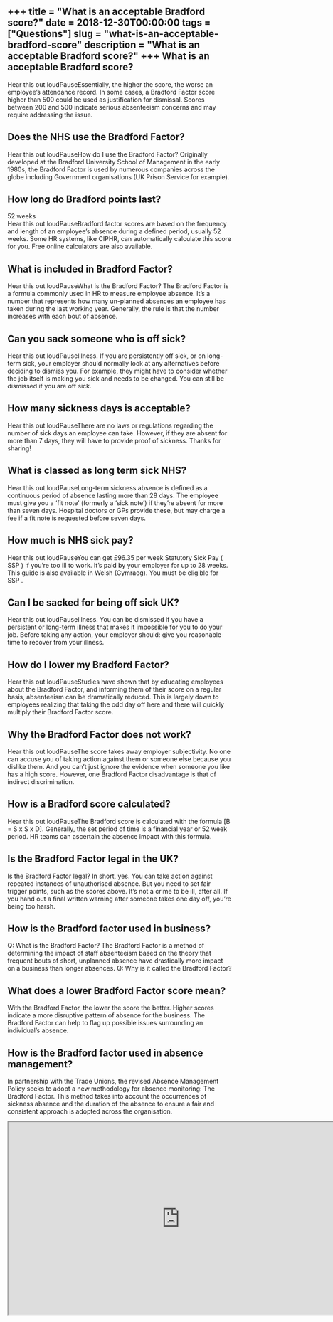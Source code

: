 +++
title = "What is an acceptable Bradford score?"
date = 2018-12-30T00:00:00
tags = ["Questions"]
slug = "what-is-an-acceptable-bradford-score"
description = "What is an acceptable Bradford score?"
+++
What is an acceptable Bradford score?
-------------------------------------

Hear this out loudPauseEssentially, the higher the score, the worse an employee’s attendance record. In some cases, a Bradford Factor score higher than 500 could be used as justification for dismissal. Scores between 200 and 500 indicate serious absenteeism concerns and may require addressing the issue.

Does the NHS use the Bradford Factor?
-------------------------------------

Hear this out loudPauseHow do I use the Bradford Factor? Originally developed at the Bradford University School of Management in the early 1980s, the Bradford Factor is used by numerous companies across the globe including Government organisations (UK Prison Service for example).

How long do Bradford points last?
---------------------------------

52 weeks  
Hear this out loudPauseBradford factor scores are based on the frequency and length of an employee’s absence during a defined period, usually 52 weeks. Some HR systems, like CIPHR, can automatically calculate this score for you. Free online calculators are also available.

What is included in Bradford Factor?
------------------------------------

Hear this out loudPauseWhat is the Bradford Factor? The Bradford Factor is a formula commonly used in HR to measure employee absence. It’s a number that represents how many un-planned absences an employee has taken during the last working year. Generally, the rule is that the number increases with each bout of absence.

Can you sack someone who is off sick?
-------------------------------------

Hear this out loudPauseIllness. If you are persistently off sick, or on long-term sick, your employer should normally look at any alternatives before deciding to dismiss you. For example, they might have to consider whether the job itself is making you sick and needs to be changed. You can still be dismissed if you are off sick.

How many sickness days is acceptable?
-------------------------------------

Hear this out loudPauseThere are no laws or regulations regarding the number of sick days an employee can take. However, if they are absent for more than 7 days, they will have to provide proof of sickness. Thanks for sharing!

What is classed as long term sick NHS?
--------------------------------------

Hear this out loudPauseLong-term sickness absence is defined as a continuous period of absence lasting more than 28 days. The employee must give you a ‘fit note’ (formerly a ‘sick note’) if they’re absent for more than seven days. Hospital doctors or GPs provide these, but may charge a fee if a fit note is requested before seven days.

How much is NHS sick pay?
-------------------------

Hear this out loudPauseYou can get £96.35 per week Statutory Sick Pay ( SSP ) if you’re too ill to work. It’s paid by your employer for up to 28 weeks. This guide is also available in Welsh (Cymraeg). You must be eligible for SSP .

Can I be sacked for being off sick UK?
--------------------------------------

Hear this out loudPauseIllness. You can be dismissed if you have a persistent or long-term illness that makes it impossible for you to do your job. Before taking any action, your employer should: give you reasonable time to recover from your illness.

How do I lower my Bradford Factor?
----------------------------------

Hear this out loudPauseStudies have shown that by educating employees about the Bradford Factor, and informing them of their score on a regular basis, absenteeism can be dramatically reduced. This is largely down to employees realizing that taking the odd day off here and there will quickly multiply their Bradford Factor score.

Why the Bradford Factor does not work?
--------------------------------------

Hear this out loudPauseThe score takes away employer subjectivity. No one can accuse you of taking action against them or someone else because you dislike them. And you can’t just ignore the evidence when someone you like has a high score. However, one Bradford Factor disadvantage is that of indirect discrimination.

How is a Bradford score calculated?
-----------------------------------

Hear this out loudPauseThe Bradford score is calculated with the formula \[B = S x S x D\]. Generally, the set period of time is a financial year or 52 week period. HR teams can ascertain the absence impact with this formula.

Is the Bradford Factor legal in the UK?
---------------------------------------

Is the Bradford Factor legal? In short, yes. You can take action against repeated instances of unauthorised absence. But you need to set fair trigger points, such as the scores above. It’s not a crime to be ill, after all. If you hand out a final written warning after someone takes one day off, you’re being too harsh.

How is the Bradford factor used in business?
--------------------------------------------

Q: What is the Bradford Factor? The Bradford Factor is a method of determining the impact of staff absenteeism based on the theory that frequent bouts of short, unplanned absence have drastically more impact on a business than longer absences. Q: Why is it called the Bradford Factor?

What does a lower Bradford Factor score mean?
---------------------------------------------

With the Bradford Factor, the lower the score the better. Higher scores indicate a more disruptive pattern of absence for the business. The Bradford Factor can help to flag up possible issues surrounding an individual’s absence.

How is the Bradford factor used in absence management?
------------------------------------------------------

In partnership with the Trade Unions, the revised Absence Management Policy seeks to adopt a new methodology for absence monitoring: The Bradford Factor. This method takes into account the occurrences of sickness absence and the duration of the absence to ensure a fair and consistent approach is adopted across the organisation.

<iframe allow="accelerometer; autoplay; clipboard-write; encrypted-media; gyroscope; picture-in-picture" allowfullscreen="" class="__youtube_prefs__  epyt-is-override  no-lazyload" data-no-lazy="1" data-origheight="433" data-origwidth="770" data-skipgform_ajax_framebjll="" height="433" id="_ytid_85516" loading="lazy" src="https://www.youtube.com/embed/u5oS3lckrCw?enablejsapi=1&autoplay=0&cc_load_policy=0&cc_lang_pref=&iv_load_policy=1&loop=0&modestbranding=0&rel=1&fs=1&playsinline=0&autohide=2&theme=dark&color=red&controls=1&" title="YouTube player" width="770"></iframe>
